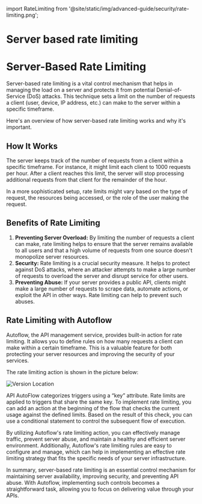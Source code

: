 import RateLimiting from '@site/static/img/advanced-guide/security/rate-limiting.png';

# Server based rate limiting

# Server-Based Rate Limiting

Server-based rate limiting is a vital control mechanism that helps in managing the load on a server and protects it from potential Denial-of-Service (DoS) attacks. This technique sets a limit on the number of requests a client (user, device, IP address, etc.) can make to the server within a specific timeframe.

Here's an overview of how server-based rate limiting works and why it's important.

## How It Works

The server keeps track of the number of requests from a client within a specific timeframe. For instance, it might limit each client to 1000 requests per hour. After a client reaches this limit, the server will stop processing additional requests from that client for the remainder of the hour.

In a more sophisticated setup, rate limits might vary based on the type of request, the resources being accessed, or the role of the user making the request.

## Benefits of Rate Limiting

1. **Preventing Server Overload:** By limiting the number of requests a client can make, rate limiting helps to ensure that the server remains available to all users and that a high volume of requests from one source doesn't monopolize server resources.
2. **Security:** Rate limiting is a crucial security measure. It helps to protect against DoS attacks, where an attacker attempts to make a large number of requests to overload the server and disrupt service for other users.
3. **Preventing Abuse:** If your server provides a public API, clients might make a large number of requests to scrape data, automate actions, or exploit the API in other ways. Rate limiting can help to prevent such abuses.

## Rate Limiting with Autoflow

Autoflow, the API management service, provides built-in action for rate limiting. It allows you to define rules on how many requests a client can make within a certain timeframe. This is a valuable feature for both protecting your server resources and improving the security of your services.

The rate limiting action is shown in the picture below:

<!-- ![rate-limiting](rate-limiting.png) -->
<div class="myResponsiveImg">
    <img src={RateLimiting} alt="Version Location" class="myResponsiveImg"/>
</div>

API AutoFlow categorizes triggers using a “key” attribute. Rate limits are applied to triggers that share the same key. To implement rate limiting, you can add an action at the beginning of the flow that checks the current usage against the defined limits. Based on the result of this check, you can use a conditional statement to control the subsequent flow of execution.

By utilizing Autoflow's rate limiting action, you can effectively manage traffic, prevent server abuse, and maintain a healthy and efficient server environment. Additionally, Autoflow's rate limiting rules are easy to configure and manage, which can help in implementing an effective rate limiting strategy that fits the specific needs of your server infrastructure.

In summary, server-based rate limiting is an essential control mechanism for maintaining server availability, improving security, and preventing API abuse. With Autoflow, implementing such controls becomes a straightforward task, allowing you to focus on delivering value through your APIs.

